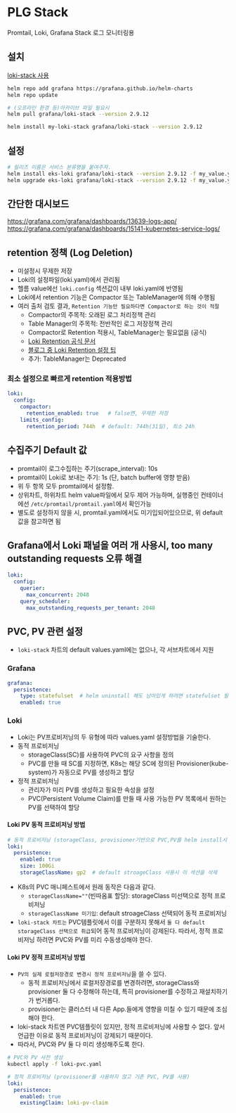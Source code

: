 # PLG Stack

Promtail, Loki, Grafana Stack
로그 모니터링용

## 설치

[loki-stack 사용](https://artifacthub.io/packages/helm/grafana/loki-stack/2.9.12)

```sh
helm repo add grafana https://grafana.github.io/helm-charts
helm repo update

# (오프라인 환경 등)아카이브 파일 필요시
helm pull grafana/loki-stack --version 2.9.12

helm install my-loki-stack grafana/loki-stack --version 2.9.12
```

## 설정

```sh
# 릴리즈 이름은 서비스 분류명을 붙여주자.
helm install eks-loki grafana/loki-stack --version 2.9.12 -f my_value.yaml
helm upgrade eks-loki grafana/loki-stack --version 2.9.12 -f my_value.yaml
```

## 간단한 대시보드

<https://grafana.com/grafana/dashboards/13639-logs-app/>
<https://grafana.com/grafana/dashboards/15141-kubernetes-service-logs/>

## retention 정책 (Log Deletion)

- 미설정시 무제한 저장
- Loki의 설정파일(loki.yaml)에서 관리됨
- 헬름 value에선 `loki.config` 섹션값이 내부 loki.yaml에 반영됨
- Loki에서 retention 기능은 Compactor 또는 TableManager에 의해 수행됨
- 여러 출처 검토 결과, `Retention 기능만 필요하다면 Compactor로 하는 것이 적절`
  - Compactor의 주목적: 오래된 로그 처리정책 관리
  - Table Manager의 주목적: 전반적인 로그 저장정책 관리
  - Compactor로 Retention 적용시, TableManager는 필요없음 (공식)
  - [Loki Retention 공식 문서](https://grafana.com/docs/loki/latest/operations/storage/retention/)
  - [블로그 중 Loki Retention 설정 팁](https://nyyang.tistory.com/167)
  - 추가: TableManager는 Deprecated

### 최소 설정으로 빠르게 retention 적용방법

```yaml
loki:
  config:
    compactor:
      retention_enabled: true   # false면, 무제한 저장
    limits_config:
      retention_period: 744h  # default: 744h(31일), 최소 24h
```

## 수집주기 Default 값

- promtail이 로그수집하는 주기(scrape_interval): 10s
- promtail이 Loki로 보내는 주기: 1s (단, batch buffer에 영향 받음)
- 위 두 항목 모두 promtail에서 설정함.
- 상위차트, 하위차트 helm value파일에서 모두 제어 가능하며, 실행중인 컨테이너에선 `/etc/promtail/promtail.yaml`에서 확인가능
- 별도로 설정하지 않을 시, promtail.yaml에서도 미기입되어있으므로, 위 default 값을 참고하면 됨

## Grafana에서 Loki 패널을 여러 개 사용시, too many outstanding requests 오류 해결

```yaml
loki:
  config:
    querier:
      max_concurrent: 2048
    query_scheduler:
      max_outstanding_requests_per_tenant: 2048
```

## PVC, PV 관련 설정

- `loki-stack` 차트의 default values.yaml에는 없으나, 각 서브차트에서 지원

### Grafana

```yaml
grafana:
  persistence:
    type: statefulset  # helm uninstall 해도 남아있게 하려면 statefulset 필수. default 설정 아님.
    enabled: true
```

### Loki

- Loki는 PV프로비저닝의 두 유형에 따라 values.yaml 설정방법을 기술한다.
- 동적 프로비저닝
  - storageClass(SC)를 사용하여 PVC의 요구 사항을 정의
  - PVC를 만들 때 SC를 지정하면, K8s는 해당 SC에 정의된 Provisioner(kube-system)가 자동으로 PV를 생성하고 할당
- 정적 프로비저닝
  - 관리자가 미리 PV를 생성하고 필요한 속성을 설정
  - PVC(Persistent Volume Claim)를 만들 때 사용 가능한 PV 목록에서 원하는 PV를 선택하여 할당

#### Loki PV 동적 프로비저닝 방법

```yaml
# 동적 프로비저닝 (storageClass, provisioner기반으로 PVC,PV를 helm install시 자동생성)
loki:
  persistence:
    enabled: true
    size: 100Gi
    storageClassName: gp2  # default stroageClass 사용시 이 섹션을 삭제
```

- K8s의 PVC 매니페스트에서 원래 동작은 다음과 같다.
  - `storageClassName=""`(빈따옴표 할당): storageClass 미선택으로 정적 프로비저닝
  - `storageClassName 미기입`: default stroageClass 선택되어 동적 프로비저닝
- `loki-stack 차트는` PVC템플릿에서 이를 구분하지 못해서 `둘 다 default storageClass 선택으로 취급`되어 동적 프로비저닝이 강제된다. 따라서, 정적 프로비저닝 하려면 PVC와 PV를 미리 수동생성해야 한다.

#### Loki PV 정적 프로비저닝 방법

- `PV의 실제 로컬저장경로 변경시 정적 프로비저닝`을 쓸 수 있다.
  - 동적 프로비저닝에서 로컬저장경로를 변경하려면, storageClass와 provisioner 둘 다 수정해야 하는데, 특히 provisioner를 수정하고 재설치하기가 번거롭다.
  - provisioner는 클러스터 내 다른 App.들에게 영향을 미칠 수 있기 때문에 조심해야 한다.
- loki-stack 차트엔 PVC템플릿이 있지만, 정적 프로비저닝에 사용할 수 없다. 앞서 언급한 이유로 동적 프로비저닝이 강제되기 때문이다.
- 따라서, PVC와 PV 둘 다 미리 생성해주도록 한다.

```sh
# PVC와 PV 사전 생성
kubectl apply -f loki-pvc.yaml
```

```yaml
# 정적 프로비저닝 (provisioner를 사용하지 않고 기존 PVC, PV를 사용)
loki:
  persistence:
    enabled: true
    existingClaim: loki-pv-claim
```
